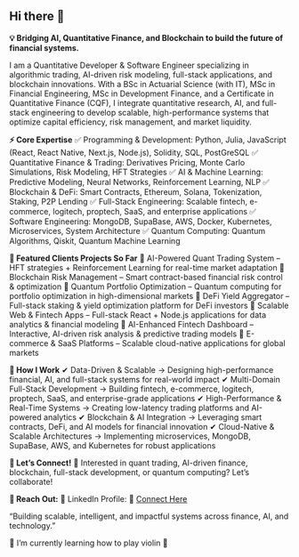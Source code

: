 ## Hi there 👋

**💡 Bridging AI, Quantitative Finance, and Blockchain to build the future of financial systems.**

I am a Quantitative Developer & Software Engineer specializing in algorithmic trading, AI-driven risk modeling, full-stack applications, and blockchain innovations. With a BSc in Actuarial Science (with IT), MSc in Financial Engineering, MSc in Development Finance, and a Certificate in Quantitative Finance (CQF), I integrate quantitative research, AI, and full-stack engineering to develop scalable, high-performance systems that optimize capital efficiency, risk management, and market liquidity.

**⚡ Core Expertise**
✅ Programming & Development: Python, Julia, JavaScript (React, React Native, Next.js, Node.js), Solidity, SQL, PostGreSQL
✅ Quantitative Finance & Trading: Derivatives Pricing, Monte Carlo Simulations, Risk Modeling, HFT Strategies
✅ AI & Machine Learning: Predictive Modeling, Neural Networks, Reinforcement Learning, NLP
✅ Blockchain & DeFi: Smart Contracts, Ethereum, Solana, Tokenization, Staking, P2P Lending
✅ Full-Stack Engineering: Scalable fintech, e-commerce, logitech, proptech, SaaS, and enterprise applications
✅ Software Engineering: MongoDB, SupaBase, AWS, Docker, Kubernetes, Microservices, System Architecture
✅ Quantum Computing: Quantum Algorithms, Qiskit, Quantum Machine Learning

**🚀 Featured Clients Projects So Far**
🔹 AI-Powered Quant Trading System – HFT strategies + Reinforcement Learning for real-time market adaptation
🔹 Blockchain Risk Management – Smart contract-based financial risk control & optimization
🔹 Quantum Portfolio Optimization – Quantum computing for portfolio optimization in high-dimensional markets
🔹 DeFi Yield Aggregator – Full-stack staking & yield optimization platform for DeFi investors
🔹 Scalable Web & Fintech Apps – Full-stack React + Node.js applications for data analytics & financial modeling
🔹 AI-Enhanced Fintech Dashboard – Interactive, AI-driven risk analysis & predictive trading models
🔹 E-commerce & SaaS Platforms – Scalable cloud-native applications for global markets

**📌 How I Work**
✔ Data-Driven & Scalable → Designing high-performance financial, AI, and full-stack systems for real-world impact
✔ Multi-Domain Full-Stack Development → Building fintech, e-commerce, logitech, proptech, SaaS, and enterprise-grade applications
✔ High-Performance & Real-Time Systems → Creating low-latency trading platforms and AI-powered analytics
✔ Blockchain & AI Integration → Leveraging smart contracts, DeFi, and AI models for financial innovation
✔ Cloud-Native & Scalable Architectures → Implementing microservices, MongoDB, SupaBase, AWS, and Kubernetes for robust applications

**🤝 Let’s Connect!**
🚀 Interested in quant trading, AI-driven finance, blockchain, full-stack development, or quantum computing? Let’s collaborate!

**📩 Reach Out:**
🔹 LinkedIn Profile: 🔗 [Connect Here](https://ke.linkedin.com/in/jayson-ashioya-c-082814176)

“Building scalable, intelligent, and impactful systems across finance, AI, and technology.”

🌱 I’m currently learning how to play violin 🎻
